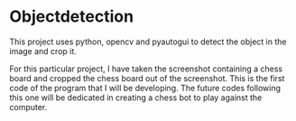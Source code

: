 # Objectdetection
This project uses python, opencv and pyautogui to detect the object in the image and crop it.

For this particular project, I have taken the screenshot containing a chess board and cropped the chess board out of the screenshot. 
This is the first code of the program that I will be developing. 
The future codes following this one will be dedicated in creating a chess bot to play against the computer.
